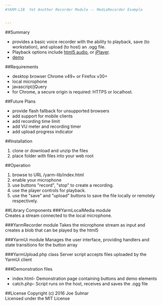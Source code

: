 ```yaml
---
#YARM-LIB  Yet Another Recorder Module -- MediaRecorder Example  


---
```


##Summary
* provides a basic voice recorder with the ability to playback, save (to workstation), and upload (to host) an .ogg file.  
* Playback options include [html5 audio](http://www.w3schools.com/html/html5_audio.asp), or [jPlayer](http://jplayer.org/).
* [demo](http://bit.ly/2dPxlMj)

##Requirements
* desktop browser Chrome v49+ or Firefox v30+
* local microphone
* javascript/jQuery
* for Chrome, a secure origin is required: HTTPS or localhost.

##Future Plans
* provide flash fallback for unsupported browsers
* add support for mobile clients
* add recording time limit
* add VU meter and recording timer
* add upload progress indicator

##Installation
1. clone or download and unzip the files
2. place folder with files into your web root

##Operation
1. browse to URL <webroot>/yarm-lib/index.html
2. enable your microphone
3. use buttons "record", "stop" to create a recording.
4. use the player controls for playback.
5. use the "save" and "upload" buttons to save the file locally or remotely respectively.

##Library Components
###YarmLocalMedia module  
Creates a stream connected to the local microphone.

###YarmRecorder module
Takes the microphone stream as input and creates a blob that can be played by the html5 <audio> element.  Provides the capability to save the blob as a local .ogg file, or upload the file to the host.

###YarmUi module
Manages the user interface, providing handlers and state transitions for the button array

###YarmUpload.php class
Server script accepts files uploaded by the YarmUi client

###Demonstration files  
* index.html- Demonstration page containing buttons and demo elements
* catch.php- Script runs on the host, receives and saves the .ogg file

##License
Copyright (c) 2016 Joe Sulmar  
Licensed under the MIT License


